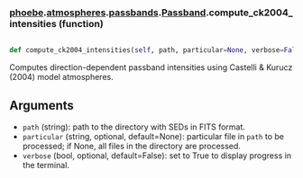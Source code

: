 ### [phoebe](phoebe.md).[atmospheres](phoebe.atmospheres.md).[passbands](phoebe.atmospheres.passbands.md).[Passband](phoebe.atmospheres.passbands.Passband.md).compute_ck2004_intensities (function)


```py

def compute_ck2004_intensities(self, path, particular=None, verbose=False)

```



Computes direction-dependent passband intensities using Castelli &amp; Kurucz (2004)
model atmospheres.

Arguments
-----------
* `path` (string): path to the directory with SEDs in FITS format.
* `particular` (string, optional, default=None): particular file in
    `path` to be processed; if None, all files in the directory are
    processed.
* `verbose` (bool, optional, default=False): set to True to display
    progress in the terminal.

